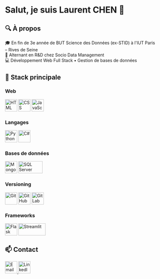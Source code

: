 # Salut, je suis Laurent CHEN 👋


## 🔍 À propos

🎓 En fin de 3e année de BUT Science des Données (ex-STID) à l'IUT Paris – Rives de Seine  
💼 Alternant en R&D chez Socio Data Management  
💻 Développement Web Full Stack • Gestion de bases de données


## 🔧 Stack principale

### Web
<p align="left">
  <img src="https://cdn.jsdelivr.net/gh/devicons/devicon/icons/html5/html5-original.svg" title="HTML" alt="HTML" width="40" height="40"/>
  <img src="https://cdn.jsdelivr.net/gh/devicons/devicon/icons/css3/css3-original.svg" title="CSS" alt="CSS" width="40" height="40"/>
  <img src="https://cdn.jsdelivr.net/gh/devicons/devicon/icons/javascript/javascript-original.svg" title="JavaScript" alt="JavaScript" width="40" height="40"/>
</p>

### Langages
<p align="left">
  <img src="https://cdn.jsdelivr.net/gh/devicons/devicon/icons/python/python-original.svg" title="Python" alt="Python" width="40" height="40"/>
  <img src="https://cdn.jsdelivr.net/gh/devicons/devicon/icons/csharp/csharp-original.svg" title="C#" alt="C#" width="40" height="40"/>
</p>

### Bases de données
<p align="left">
  <img src="https://cdn.jsdelivr.net/gh/devicons/devicon/icons/mongodb/mongodb-original.svg" title="MongoDB" alt="MongoDB" width="40" height="40"/>
  <img src="https://upload.wikimedia.org/wikipedia/commons/8/87/Sql_data_base_with_logo.png" title="SQL Server" alt="SQL Server" width="80" height="40"/>
</p>

### Versioning
<p align="left">
  <img src="https://cdn.jsdelivr.net/gh/devicons/devicon/icons/git/git-original.svg" title="Git" alt="Git" width="40" height="40"/>
  <img src="https://cdn.jsdelivr.net/gh/devicons/devicon/icons/github/github-original.svg" title="GitHub" alt="GitHub" width="40" height="40"/>
  <img src="https://cdn.jsdelivr.net/gh/devicons/devicon/icons/gitlab/gitlab-original.svg" title="GitLab" alt="GitLab" width="40" height="40"/>
</p>

### Frameworks
<p align="left">
  <img src="https://cdn.jsdelivr.net/gh/devicons/devicon/icons/flask/flask-original.svg" title="Flask" alt="Flask" width="40" height="40"/>
  <img src="https://streamlit.io/images/brand/streamlit-logo-primary-colormark-darktext.svg" title="Streamlit" alt="Streamlit" width="90" height="40"/>
</p>


## 📫 Contact
<p align="left">
  <a href="mailto:laurent.chen.pro@gmail.com" title="Email">
    <img src="https://cdn-icons-png.flaticon.com/512/561/561127.png" alt="Email" width="40" height="40"/>
  </a>
  <a href="https://www.linkedin.com/in/laurent-chen8/" target="_blank" title="LinkedIn">
    <img src="https://cdn.jsdelivr.net/gh/devicons/devicon/icons/linkedin/linkedin-original.svg" alt="LinkedIn" width="40" height="40"/>
  </a>
</p>
